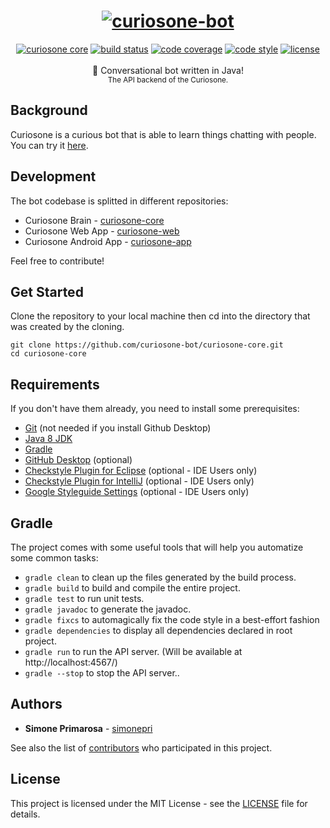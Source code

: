 <h1 align="center">
  <a href="https://curiosone-bot.github.io/"><img src="https://curiosone-bot.github.io/media/curiosone-bot-logo.png" alt="curiosone-bot" /></a>
</h1>
<div align="center">
  <a href="https://github.com/curiosone-bot/curiosone-core"><img src="https://img.shields.io/badge/curiosone-core-00d2ff.svg" alt="curiosone core" /></a>
  <a href="https://travis-ci.org/curiosone-bot/curiosone-core"> <img src="https://travis-ci.org/curiosone-bot/curiosone-core.svg?branch=next" alt="build status"></a>
  <a href="https://codecov.io/gh/curiosone-bot/curiosone-core"><img src="https://img.shields.io/codecov/c/github/curiosone-bot/curiosone-core/next.svg" alt="code coverage" /></a>
  <a href="https://google.github.io/styleguide/javaguide.html"><img src="https://img.shields.io/badge/code_style-Google-5ed9c7.svg" alt="code style" /></a>
  <a href="LICENSE"><img src="https://img.shields.io/github/license/curiosone-bot/curiosone-core.svg" alt="license" /></a>
</div>
<br />
<div align="center">
  💬 Conversational bot written in Java!
</div>
<div align="center">
  <sub>
    The API backend of the Curiosone.
  </sub>
</div>

## Background
Curiosone is a curious bot that is able to learn things chatting with people.  
You can try it [here](https://curiosone-bot.github.io/curiosone-web).

## Development
The bot codebase is splitted in different repositories:
- Curiosone Brain - [curiosone-core](https://github.com/curiosone-bot/curiosone-core)
- Curiosone Web App - [curiosone-web](https://github.com/curiosone-bot/curiosone-web)
- Curiosone Android App - [curiosone-app](https://github.com/curiosone-bot/curiosone-app)

Feel free to contribute!

## Get Started
Clone the repository to your local machine then cd into
the directory that was created by the cloning.

```
git clone https://github.com/curiosone-bot/curiosone-core.git
cd curiosone-core
```

## Requirements
If you don't have them already, you need to install some prerequisites:

* [Git](http://git-scm.com/downloads) (not needed if you install Github Desktop)
* [Java 8 JDK](http://www.oracle.com/technetwork/pt/java/javase/downloads/index.html)
* [Gradle](https://gradle.org/install)
* [GitHub Desktop](https://desktop.github.com/) (optional)
* [Checkstyle Plugin for Eclipse](http://eclipse-cs.sourceforge.net/) (optional - IDE Users only)
* [Checkstyle Plugin for IntelliJ](https://plugins.jetbrains.com/plugin/1065-checkstyle-idea) (optional - IDE Users only)
* [Google Styleguide Settings](https://github.com/HPI-Information-Systems/Metanome/wiki/Installing-the-google-styleguide-settings-in-intellij-and-eclipse) (optional - IDE Users only)

## Gradle
The project comes with some useful tools that will help you automatize some common tasks:

* `gradle clean` to clean up the files generated by the build process.
* `gradle build` to build and compile the entire project.
* `gradle test` to run unit tests.
* `gradle javadoc` to generate the javadoc.
* `gradle fixcs` to automagically fix the code style in a best-effort fashion
* `gradle dependencies` to display all dependencies declared in root project.
* `gradle run` to run the API server. (Will be available at http://localhost:4567/)
* `gradle --stop` to stop the API server..

## Authors
* **Simone Primarosa** - [simonepri](https://github.com/simonepri)

See also the list of [contributors](https://github.com/curiosone-bot/curiosone-core/contributors) who participated in this project.

## License
This project is licensed under the MIT License - see the [LICENSE](LICENSE) file for details.
